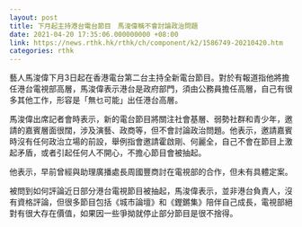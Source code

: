 ```yaml
---
layout: post
title: 下月起主持港台電台節目　馬浚偉稱不會討論政治問題
date: 2021-04-20 17:35:06.000000000 +08:00
link: https://news.rthk.hk/rthk/ch/component/k2/1586749-20210420.htm
categories: rthk
---
```


藝人馬浚偉下月3日起在香港電台第二台主持全新電台節目。對於有報道指他將擔任港台電視部高層，馬浚偉表示港台是政府部門，須由公務員擔任高層，自己有很多其他工作，形容是「無乜可能」出任港台高層。

馬浚偉出席記者會時表示，新的電台節目將關注社會基層、弱勢社群和青少年，邀請的嘉賓層面很闊，涉及演藝、政商等，但不會討論政治問題。他表示，邀請嘉賓時沒有任何政治立場的前設，舉例指會邀請霍啟剛、何麗全，自己不會在節目上激起矛盾，或者引起任何人不開心，不擔心節目會被抽起。

他表示，早前曾經與助理廣播處長周國豐商討在電視部的合作，但未有具體定案。

被問到如何評論近日部分港台電視節目被抽起，馬浚偉表示，並非港台負責人，沒有資格評論，但很多節目包括《城市論壇》和《鏗鏘集》陪伴自己成長，電視部絕對有很大存在價值，如果因一些爭拗就停止部分節目是很不捨得。
